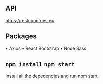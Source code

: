 
## API
https://restcountries.eu

## Packages

• Axios
• React Bootstrap
• Node Sass

## `npm install` `npm start`

Install all the depedencies and run npm start
